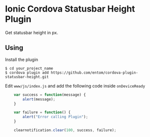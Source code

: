 # Ionic Cordova Statusbar Height Plugin

Get statusbar height in px.

## Using
    
Install the plugin

    $ cd your_project_name
    $ cordova plugin add https://github.com/entom/cordova-plugin-statusbar-height.git
    

Edit `www/js/index.js` and add the following code inside `onDeviceReady`

```js
    var success = function(message) {
        alert(message);
    }

    var failure = function() {
        alert("Error calling Plugin");
    }

    clearnotification.clear(100, success, failure);
```
